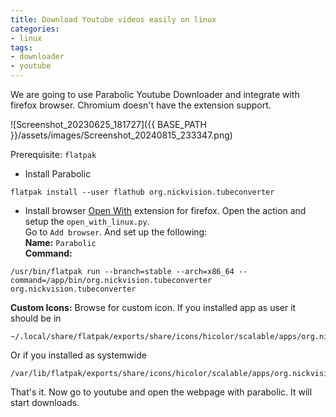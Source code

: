 ```yaml
---
title: Download Youtube videos easily on linux
categories:
- linux
tags:
- downloader
- youtube
---
```


We are going to use Parabolic Youtube Downloader and integrate with firefox browser. Chromium doesn't have the extension support.

![Screenshot_20230625_181727]({{ BASE_PATH }}/assets/images/Screenshot_20240815_233347.png)  

Prerequisite: `flatpak`

- Install Parabolic
```
flatpak install --user flathub org.nickvision.tubeconverter
```
- Install browser [Open With](https://addons.mozilla.org/en-US/firefox/addon/open-with/) extension for firefox. Open the action and setup the `open_with_linux.py`.  
Go to `Add browser`. And set up the following:  
**Name:** `Parabolic`  
**Command:** 
```
/usr/bin/flatpak run --branch=stable --arch=x86_64 --command=/app/bin/org.nickvision.tubeconverter org.nickvision.tubeconverter
```
**Custom Icons:** Browse for custom icon. If you installed app as user it should be in  
```
~/.local/share/flatpak/exports/share/icons/hicolor/scalable/apps/org.nickvision.tubeconverter.svg
```
Or if you installed as systemwide
```
/var/lib/flatpak/exports/share/icons/hicolor/scalable/apps/org.nickvision.tubeconverter.svg
```

That's it. Now go to youtube and open the webpage with parabolic. It will start downloads.